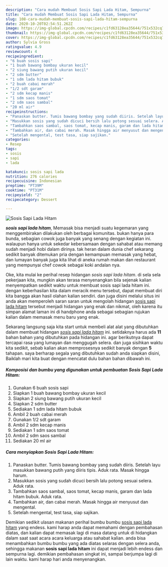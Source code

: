 ```yaml
---
description: "Cara mudah Membuat Sosis Sapi Lada Hitam, Sempurna"
title: "Cara mudah Membuat Sosis Sapi Lada Hitam, Sempurna"
slug: 108-cara-mudah-membuat-sosis-sapi-lada-hitam-sempurna
date: 2020-10-20T02:54:51.262Z
image: https://img-global.cpcdn.com/recipes/c1fd63128ea35644/751x532cq70/sosis-sapi-lada-hitam-foto-resep-utama.jpg
thumbnail: https://img-global.cpcdn.com/recipes/c1fd63128ea35644/751x532cq70/sosis-sapi-lada-hitam-foto-resep-utama.jpg
cover: https://img-global.cpcdn.com/recipes/c1fd63128ea35644/751x532cq70/sosis-sapi-lada-hitam-foto-resep-utama.jpg
author: Sylvia Gross
ratingvalue: 4.9
reviewcount: 4
recipeingredient:
- "6 buah sosis sapi"
- "1 buah bawang bombay ukuran kecil"
- "2 siung bawang putih ukuran kecil"
- "2 sdm butter"
- "1 sdm lada hitam bubuk"
- "2 buah cabai merah"
- "1/2 sdt garam"
- "2 sdm kecap manis"
- "1 sdm saos tomat"
- "2 sdm saos sambal"
- "20 ml air"
recipeinstructions:
- "Panaskan butter. Tumis bawang bombay yang sudah diiris. Setelah layu masukkan bawang putih yang diiris tipis. Aduk rata. Masak hingga harum."
- "Masukkan sosis yang sudah dicuci bersih lalu potong sesuai selera. Aduk rata."
- "Tambahkan saos sambal, saos tomat, kecap manis, garam dan lada hitam bubuk. Aduk rata."
- "Tambahkan air, dan cabai merah. Masak hingga air menyusut dan mengental."
- "Setelah mengental, test tasa, siap sajikan."
categories:
- Resep
tags:
- sosis
- sapi
- lada

katakunci: sosis sapi lada 
nutrition: 276 calories
recipecuisine: Indonesian
preptime: "PT39M"
cooktime: "PT31M"
recipeyield: "2"
recipecategory: Dessert

---
```



![Sosis Sapi Lada Hitam](https://img-global.cpcdn.com/recipes/c1fd63128ea35644/751x532cq70/sosis-sapi-lada-hitam-foto-resep-utama.jpg)

<b><i>sosis sapi lada hitam</i></b>, Memasak bisa menjadi suatu kegemaran yang menggembirakan dilakukan oleh berbagai komunitas. bukan hanya para bunda, sebagian cowok juga banyak yang senang dengan kegiatan ini. walaupun hanya untuk sekedar kebersamaan dengan sahabat atau memang sudah menjadi hobi dalam dirinya. tak heran dalam dunia chef sekarang sedikit banyak ditemukan pria dengan kemampuan memasak yang hebat, dan lumayan banyak juga kita lihat di aneka rumah makan dan restaurant yang mempunyai chef cowok sebagai koki andalan nya.



Oke, kita mulai ke perihal resep hidangan <i>sosis sapi lada hitam</i>. di sela sela pekerjaan kita, mungkin akan terasa menyenangkan bila sejenak kalian menyempatkan sedikit waktu untuk membuat sosis sapi lada hitam ini. dengan keberhasilan kita dalam meracik menu tersebut, dapat membuat diri kita bangga akan hasil olahan kalian sendiri. dan juga disini melalui situs ini anda akan memperoleh saran saran untuk mengolah hidangan <u>sosis sapi lada hitam</u> tersebut menjadi hidangan yang enak dan nikmat, oleh karena itu simpan alamat laman ini di handphone anda sebagai sebagian rujukan kalian dalam memasak menu baru yang enak.


Sekarang langsung saja kita start untuk membeli alat alat yang dibutuhkan dalam membuat hidangan <u><i>sosis sapi lada hitam</i></u> ini. setidaknya harus ada <b>11</b> bahan bahan yang dibutuhkan pada hidangan ini. agar berikutnya dapat tercapai rasa yang lumayan dan menggugah selera. dan juga sisihkan waktu kita sedikit, sebab kalian akan memprosesnya sedikit banyak dengan <b>5</b> tahapan. saya berharap segala yang dibutuhkan sudah anda siapkan disini, Baiklah mari kita buat dengan mencatat dulu bahan bahan dibawah ini.

<!--inarticleads1-->

##### Komposisi dan bumbu yang digunakan untuk pembuatan Sosis Sapi Lada Hitam:

1. Gunakan 6 buah sosis sapi
1. Siapkan 1 buah bawang bombay ukuran kecil
1. Siapkan 2 siung bawang putih ukuran kecil
1. Siapkan 2 sdm butter
1. Sediakan 1 sdm lada hitam bubuk
1. Ambil 2 buah cabai merah
1. Gunakan 1/2 sdt garam
1. Ambil 2 sdm kecap manis
1. Sediakan 1 sdm saos tomat
1. Ambil 2 sdm saos sambal
1. Sediakan 20 ml air




<!--inarticleads2-->

##### Cara menyiapkan Sosis Sapi Lada Hitam:

1. Panaskan butter. Tumis bawang bombay yang sudah diiris. Setelah layu masukkan bawang putih yang diiris tipis. Aduk rata. Masak hingga harum.
1. Masukkan sosis yang sudah dicuci bersih lalu potong sesuai selera. Aduk rata.
1. Tambahkan saos sambal, saos tomat, kecap manis, garam dan lada hitam bubuk. Aduk rata.
1. Tambahkan air, dan cabai merah. Masak hingga air menyusut dan mengental.
1. Setelah mengental, test tasa, siap sajikan.




Demikian sedikit ulasan makanan perihal bumbu bumbu <u>sosis sapi lada hitam</u> yang endess. kami harap anda dapat memahami dengan pembahasan diatas, dan kalian dapat memasak lagi di masa datang untuk di hidangkan dalam saat saat acara acara keluarga atau sahabat kalian. anda bisa menambahkan bumbu bumbu yang ada diatas selaras dengan selera anda, sehingga makanan <b>sosis sapi lada hitam</b> ini dapat menjadi lebih endess dan sempurna lagi. demikian pembahasan singkat ini, sampai berjumpa lagi di lain waktu. kami harap hari anda menyenangkan.
